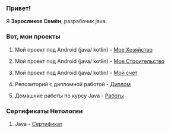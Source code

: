 ### Привет!

Я **Заросликов Семён**, разрабочик java.

### Вот, мои проекты

1. Мой проект под Android (java/ kotlin) - [Мое Хозяйство](https://github.com/CEMKAAS/my_ferma_n)

2. Мой проект под Android (java/ kotlin) - [Мое Строительство](https://github.com/CEMKAAS/myConstruction)

3. Мой проект под Android (java/ kotlin) - [Мой счет](https://github.com/CEMKAAS/myConstruction)
 
4. Репозиторий с дипломной работой - [Диплом](https://github.com/CEMKAAS/pcs-final-diplom)

5. Домашние работы по курсу Java - [Работы](https://github.com/CEMKAAS/CEMKAAS/blob/main/HomeWork.md)

### Сертификаты Нетологии 

1. Java - [Сертификат](https://github.com/CEMKAAS/CEMKAAS/blob/main/certificate.pdf)

